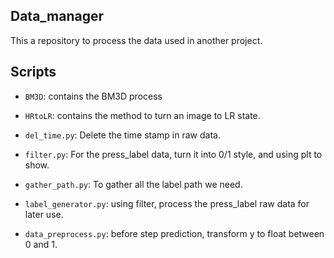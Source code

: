 ## Data_manager

This a repository to process the data used in another project.

## Scripts

* `BM3D`: contains the BM3D process

* `HRtoLR`: contains the method to turn an image to LR state.

* `del_time.py`: Delete the time stamp in raw data.

* `filter.py`: For the press_label data, turn it into 0/1 style, and using plt to show.

* `gather_path.py`: To gather all the label path we need.

* `label_generator.py`: using filter, process the press_label raw data for later use.

* `data_preprocess.py`: before step prediction, transform y to float between 0 and 1.